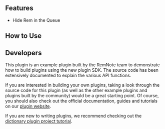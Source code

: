 ## Features

- Hide Rem in the Queue

## How to Use

## Developers

This plugin is an example plugin built by the RemNote team to demonstrate how to build plugins using the new plugin SDK. The source code has been extensively documented to explain the various API functions.

If you are interested in building your own plugins, taking a look through the source code for this plugin (as well as the other example plugins and plugins built by the community) would be a great starting point. Of course, you should also check out the official documentation, guides and tutorials on our [plugin website](https://plugins.remnote.com/).

If you are new to writing plugins, we recommend checking out the [dictionary plugin project tutorial](https://plugins.remnote.com/tutorials/project).
